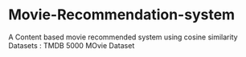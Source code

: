 # Movie-Recommendation-system
 A Content based movie recommended system using cosine similarity
 Datasets : TMDB 5000 MOvie Dataset
